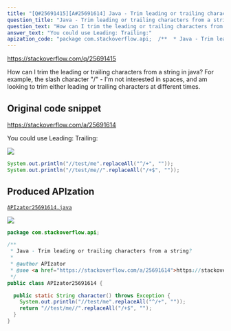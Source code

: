 ```yaml
---
title: "[Q#25691415][A#25691614] Java - Trim leading or trailing characters from a string?"
question_title: "Java - Trim leading or trailing characters from a string?"
question_text: "How can I trim the leading or trailing characters from a string in java? For example, the slash character \"/\" - I'm not interested in spaces, and am looking to trim either leading or trailing characters at different times."
answer_text: "You could use Leading: Trailing:"
apization_code: "package com.stackoverflow.api;  /**  * Java - Trim leading or trailing characters from a string?  *  * @author APIzator  * @see <a href=\"https://stackoverflow.com/a/25691614\">https://stackoverflow.com/a/25691614</a>  */ public class APIzator25691614 {    public static String character() throws Exception {     System.out.println(\"//test/me\".replaceAll(\"^/+\", \"\"));     return \"//test/me//\".replaceAll(\"/+$\", \"\");   } }"
---
```


https://stackoverflow.com/q/25691415

How can I trim the leading or trailing characters from a string in java?
For example, the slash character &quot;/&quot; - I&#x27;m not interested in spaces, and am looking to trim either leading or trailing characters at different times.



## Original code snippet

https://stackoverflow.com/a/25691614

You could use
Leading:
Trailing:

<div class="code-logo"><img src="/stackoverflow.png" /></div>

```java
System.out.println("//test/me".replaceAll("^/+", ""));
System.out.println("//test/me//".replaceAll("/+$", ""));
```

## Produced APIzation

[`APIzator25691614.java`](https://github.com/pasqualesalza/apization/raw/main/data/search/APIzator25691614.java)

<div class="code-logo"><img src="/apizator.png" /></div>

```java
package com.stackoverflow.api;

/**
 * Java - Trim leading or trailing characters from a string?
 *
 * @author APIzator
 * @see <a href="https://stackoverflow.com/a/25691614">https://stackoverflow.com/a/25691614</a>
 */
public class APIzator25691614 {

  public static String character() throws Exception {
    System.out.println("//test/me".replaceAll("^/+", ""));
    return "//test/me//".replaceAll("/+$", "");
  }
}

```